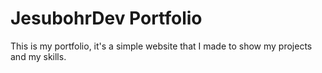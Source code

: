 # JesubohrDev Portfolio
This is my portfolio, it's a simple website that I made to show my projects and my skills.
